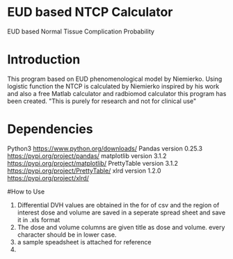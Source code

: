 # EUD based NTCP Calculator
EUD based Normal Tissue Complication Probability
# Introduction
This program based on EUD phenomenological model by Niemierko.
Using logistic function the NTCP is calculated by Niemierko
inspired by his work and also a free Matlab calculator and radbiomod calculator this program has been created.
"This is purely for research and not for clinical use"
# Dependencies
Python3 https://www.python.org/downloads/
Pandas version 0.25.3 https://pypi.org/project/pandas/
matplotlib version 3.1.2 https://pypi.org/project/matplotlib/
PrettyTable version 3.1.2 https://pypi.org/project/PrettyTable/
xlrd version 1.2.0 https://pypi.org/project/xlrd/

#How to Use
1) Differential DVH values are obtained in the for of csv and the region of interest dose and volume are saved in a
seperate spread sheet and save it in .xls format
2) The dose and volume columns are given title as dose and volume. every character should be in lower case.
3) a sample speadsheet is attached for reference
4) 
